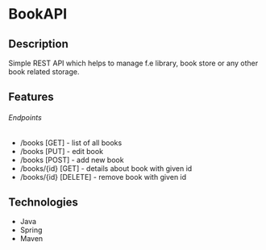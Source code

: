 # BookAPI

## Description

Simple REST API which helps to manage f.e library, book store or any other book related storage.

## Features

###### Endpoints

* /books [GET] - list of all books
* /books [PUT] - edit book
* /books [POST] - add new book
* /books/{id} [GET] - details about book with given id
* /books/{id} [DELETE] - remove book with given id

## Technologies

* Java
* Spring
* Maven

